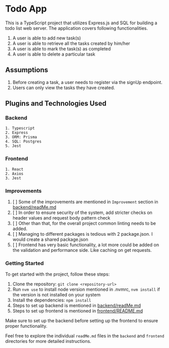 # Todo App

This is a TypeScript project that utilizes Express.js and SQL for building a todo list web server.
The application covers following functionalities.
1. A user is able to add new task(s)
2. A user is able to retrieve all the tasks created by him/her
3. A user is able to mark the task(s) as completed
4. A user is able to delete a particular task

## Assumptions
1. Before creating a task, a user needs to register via the signUp endpoint.
2. Users can only view the tasks they have created.

## Plugins and Technologies Used
### Backend
    1. Typescript
    2. Express
    3. ORM: Prisma
    4. SQL: Postgres
    5. Jest 
### Frontend
    1. React
    2. Axios
    3. Jest

### Improvements
1. [ ] Some of the improvements are mentioned in `Improvement` section in [backend/readMe.md](backend/readMe.md)
2. [ ] In order to ensure security of the system, add stricter checks on header values and request body pattern check
3. [ ] Other than that, for the overall project common linting needs to be added.
4. [ ] Managing to different packages is tedious with 2 package.json. I would create a shared package.json
5. [ ] Frontend has very basic functionality, a lot more could be added on the validation and performance side. Like caching on get requests. 

### Getting Started

To get started with the project, follow these steps:

1. Clone the repository: `git clone <repository-url>`
2. Run `nvm use` to install node version mentioned in .nvmrc, `nvm install` if the version is not installed on your system
3. Install the dependencies: `npm install`
4. Steps to set up backend is mentioned in [backend/readMe.md](backend/readMe.md)
5. Steps to set up frontend is mentioned in [frontend/README.md](frontend/README.md)

Make sure to set up the backend before setting up the frontend to ensure proper functionality.

Feel free to explore the individual `readMe.md` files in the `backend` and `frontend` directories for more detailed instructions.
